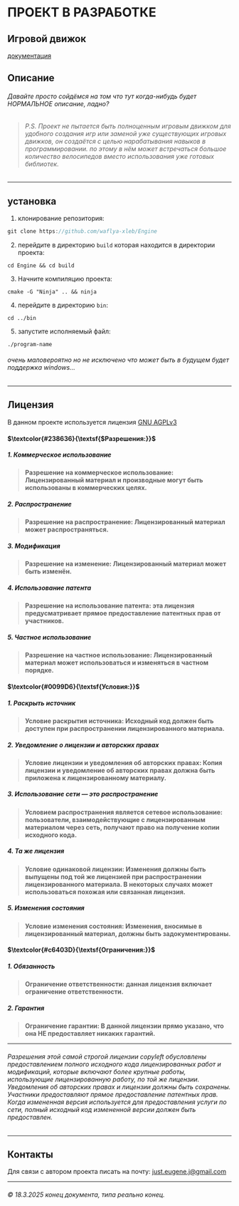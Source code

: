 # ПРОЕКТ В РАЗРАБОТКЕ
## Игровой движок
[документация](https://github.com/waflya-xleb/Engine/blob/master/docs/general%20documentation.md)
## Описание
###### Давайте просто сойдёмся на том что тут когда-нибудь будет НОРМАЛЬНОЕ описание, ладно?
> ###### P.S. *Проект не пытается быть полноценным игровым движком для удобного создания игр или заменой уже существующих игровых движков, он создаётся с целью нарабатывания навыков в программировании. по этому в нём может встречаться большое количество велосипедов вместо использования уже готовых библиотек.*
___
## установка
1. клонирование репозитория:
~~~java
git clone https://github.com/waflya-xleb/Engine
~~~
2. перейдите в директорию `build` которая находится в директории проекта:
~~~shell
cd Engine && cd build
~~~
3. Начните компиляцию проекта:
~~~shell
cmake -G "Ninja" .. && ninja
~~~
4. перейдите в директорию `bin`:
~~~shell
cd ../bin
~~~
5. запустите исполняемый файл:
~~~shell
./program-name
~~~
###### очень маловероятно но не исключено что может быть в будущем будет поддержка windows...
___
## Лицензия
В данном проекте используется лицензия [GNU AGPLv3](https://github.com/waflya-xleb/Engine/blob/master/LICENSE.txt)
#### $\textcolor{#238636}{\textsf{$Разрешения:}}$
##### 1. Коммерческое использование
> **Разрешение на коммерческое использование: Лицензированный материал и производные могут быть использованы в коммерческих целях.**
##### 2. Распространение
> **Разрешение на распространение: Лицензированный материал может распространяться.**
##### 3. Модификация
> **Разрешение на изменение: Лицензированный материал может быть изменён.**
##### 4. Использование патента
> **Разрешение на использование патента: эта лицензия предусматривает прямое предоставление патентных прав от участников.**
##### 5. Частное использование
> **Разрешение на частное использование: Лицензированный материал может использоваться и изменяться в частном порядке.**
#### $\textcolor{#0099D6}{\textsf{Условия:}}$
##### 1. Раскрыть источник
> **Условие раскрытия источника: Исходный код должен быть доступен при распространении лицензированного материала.**
##### 2. Уведомление о лицензии и авторских правах
> **Условие лицензии и уведомления об авторских правах: Копия лицензии и уведомление об авторских правах должна быть приложена к лицензированному материалу.**
##### 3. Использование сети — это распространение
> **Условием распространения является сетевое использование: пользователи, взаимодействующие с лицензированным материалом через сеть, получают право на получение копии исходного кода.**
##### 4. Та же лицензия
> **Условие одинаковой лицензии: Изменения должны быть выпущены под той же лицензией при распространении лицензированного материала. В некоторых случаях может использоваться похожая или связанная лицензия.**
##### 5. Изменения состояния
> **Условие изменения состояния: Изменения, вносимые в лицензированный материал, должны быть задокументированы.**
#### $\textcolor{#c6403D}{\textsf{Ограничения:}}$
##### 1. Обязанность
> **Ограничение ответственности: данная лицензия включает ограничение ответственности.**
##### 2. Гарантия
> **Ограничение гарантии: В данной лицензии прямо указано, что она НЕ предоставляет никаких гарантий.**
___
###### Разрешения этой самой строгой лицензии copyleft обусловлены предоставлением полного исходного кода лицензированных работ и модификаций, которые включают более крупные работы, использующие лицензированную работу, по той же лицензии. Уведомления об авторских правах и лицензии должны быть сохранены. Участники предоставляют прямое предоставление патентных прав. Когда измененная версия используется для предоставления услуги по сети, полный исходный код измененной версии должен быть предоставлен.
___
## Контакты
Для связи с автором проекта писать на почту: just.eugene.j@gmail.com
___
###### © 18.3.2025 конец документа, типа реально конец.
